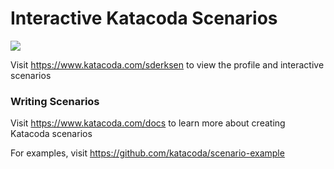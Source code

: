 # Interactive Katacoda Scenarios

[![](http://shields.katacoda.com/katacoda/sderksen/count.svg)](https://www.katacoda.com/sderksen "Get your profile on Katacoda.com")

Visit https://www.katacoda.com/sderksen to view the profile and interactive scenarios

### Writing Scenarios
Visit https://www.katacoda.com/docs to learn more about creating Katacoda scenarios

For examples, visit https://github.com/katacoda/scenario-example
